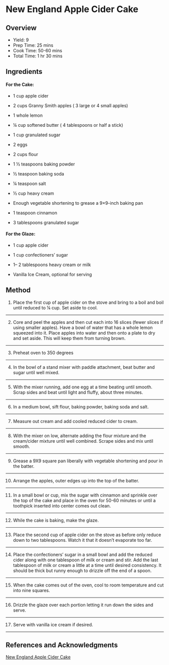 # New England Apple Cider Cake

## Overview

- Yield: 9
- Prep Time: 25 mins
- Cook Time: 50-60 mins
- Total Time: 1 hr 30 mins

## Ingredients

#### For the Cake:

- 1 cup apple cider

- 2 cups Granny Smith apples ( 3 large or 4 small apples)

- 1 whole lemon

- ¼ cup softened butter ( 4 tablespoons or half a stick)

- 1 cup granulated sugar

- 2 eggs

- 2 cups flour

- 1 ½ teaspoons baking powder

- ½ teaspoon baking soda

- ¼ teaspoon salt

- ½ cup heavy cream

- Enough vegetable shortening to grease a 9×9-inch baking pan

- 1 teaspoon cinnamon

- 3 tablespoons granulated sugar

#### For the Glaze:

- 1 cup apple cider

- 1 cup confectioners’ sugar

- 1– 2 tablespoons heavy cream or milk

- Vanilla Ice Cream, optional for serving

## Method

1. Place the first cup of apple cider on the stove and bring to a boil and boil until reduced to ¼ cup. Set aside to cool.
---

2. Core and peel the apples and then cut each into 16 slices (fewer slices if using smaller apples). Have a bowl of water that has a whole lemon squeezed into it. Place apples into water and then onto a plate to dry and set aside. This will keep them from turning brown.
---

3. Preheat oven to 350 degrees
---

4. In the bowl of a stand mixer with paddle attachment, beat butter and sugar until well mixed.
---

5. With the mixer running, add one egg at a time beating until smooth. Scrap sides and beat until light and fluffy, about three minutes.
---

6. In a medium bowl, sift flour, baking powder, baking soda and salt.
---

7. Measure out cream and add cooled reduced cider to cream.
---

8. With the mixer on low, alternate adding the flour mixture and the cream/cider mixture until well combined. Scrape sides and mix until smooth.
---

9. Grease a 9X9 square pan liberally with vegetable shortening and pour in the batter.
---

10. Arrange the apples, outer edges up into the top of the batter.
---

11. In a small bowl or cup, mix the sugar with cinnamon and sprinkle over the top of the cake and place in the oven for 50-60 minutes or until a toothpick inserted into center comes out clean.
---

12. While the cake is baking, make the glaze.
---

13. Place the second cup of apple cider on the stove as before only reduce down to two tablespoons. Watch it that it doesn’t evaporate too far.
---

14. Place the confectioners’ sugar in a small bowl and add the reduced cider along with one tablespoon of milk or cream and stir. Add the last tablespoon of milk or cream a little at a time until desired consistency. It should be thick but runny enough to drizzle off the end of a spoon.
---

15. When the cake comes out of the oven, cool to room temperature and cut into nine squares.
---

16. Drizzle the glaze over each portion letting it run down the sides and serve.
---

17. Serve with vanilla ice cream if desired.
---

## References and Acknowledgments

[New England Apple Cider Cake](https://www.afamilyfeast.com/new-england-apple-cider-cake/)
